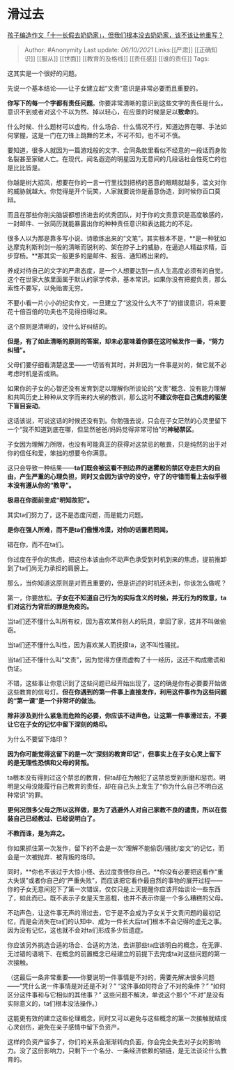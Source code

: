 # 滑过去
[孩子编造作文「十一长假去奶奶家」，但我们根本没去奶奶家，该不该让他重写？](https://www.zhihu.com/question/489760728/answer/2151961506)

> Author: #Anonymity
> Last update: *06/10/2021*
> Links:[[严肃]] [[正确知识]] [[服从]] [[世面]] [[教育的及格线]] [[责任感]] [[谁的责任]]
> Tags:

这其实是一个很好的问题。

先说一个基本结论——让子女建立起“文责”意识是非常必要而且重要的。

**你写下的每一个字都有责任问题**。你要非常清晰的意识到这些文字的责任是什么。意识不到或者对这个不以为然、掉以轻心，在应景的时候是足以**致命**的。

什么时候、什么题材可以虚构，什么场合、什么情况不行，知道边界在哪、手法如何掌握，这是一门在刀锋上跳舞的艺术，不可不知，也不可不慎。

要知道，很多人就因为一篇游戏般的文字、合同条款里看似不经意的一段话而身败名裂甚至家破人亡。在现代，闻名遐迩的明星因为无意间的几段话社会性死亡的也是比比皆是。

你越是树大招风，想要在你的一言一行里找到把柄的恶意的眼睛就越多，滥文对你的威胁就越大。你觉得是开个玩笑，人家就要说你是蓄意伪造，到时候你百口莫辩。

而且在那些你削尖脑袋都想挤进去的优秀团队，对于你的文责意识是高度敏感的，一封邮件、一张简历就能暴露出你的种种责任意识和表达能力的不足。

很多人以为那是靠多写小说、诗歌练出来的“文笔”。其实根本不是，**是一种犹如达摩克利斯利剑一般的清晰而锐利的、架在脖子上的威胁，在逼迫人精益求精，百步穿杨。**那其实一般更多的是邮件、报告、通知练出来的。

养成对待自己的文字的严肃态度，是一个人想要达到一点人生高度必须有的自觉。这个在世家大族里面属于默认的家学传承，基本常识。如果你没有把握负责，那么索性不要写，以免贻害无穷。

不要小看一片小小的纪实作文，一旦建立了“这没什么大不了”的错误意识，将来要花十倍百倍的功夫也不见得扭得过来。

这个原则是清晰的，没什么好纠结的。

**但是，有了如此清晰的原则的答案，却未必意味着你要在这时候发作一番，“努力纠错”。**

父母们要仔细看清楚这里——一切皆有其时，并非因为一件事是对的，做它就不必考虑时机是否成熟。

如果你的子女的心智还没有发育到足以理解你所谈论的“文责”概念、没有能力理解和共鸣历史上种种从文字而来的大祸的教训，那么这时**不建议你在自己焦虑的驱使下盲目妄动**。

这话该说，可说这话的时候还没有到。你勉强去说，只会在子女茫然的心灵里留下一个“我不知道到底在哪，但显然爸爸/妈妈觉得非常可怕”的**神秘禁区**。

子女因为理解力所限，也没有可能真正的获得对这禁忌的敬畏，只是纯然的出于对你的信任和爱，笨拙的想要令你满意。

这只会导致一种结果——**ta们既会被这看不到边界的迷雾般的禁区夺走巨大的自由，产生严重的心理负担，同时又会因为该守的没守，守了的守错而看上去似乎根本没有遵从你的“教导”。**

**极易在你面前变成“明知故犯”。**

其实ta们努力了，这不是态度问题，而是能力问题。

**是你在强人所难，而不是ta们傲慢冷漠，对你的话置若罔闻。**

错在你，而不在ta们。

你过度在乎你的焦虑，把这份本该由你不动声色承受到时机到来的焦虑，提前推卸到了ta们尚无力承担的肩膀上。

那么，当你知道这原则是对而且重要的，但是讲述的时机还未到，你该怎么做呢？

第一，你要放松。**子女在不知道自己行为的实际含义的时候，并无行为的故意，ta们对这行为背后的罪是免疫的。**

当ta们还不懂什么叫所有权，因为喜欢某件别人的玩具，拿回了家，这并不叫做偷窃。

当ta们还不懂什么叫性，因为喜欢某人而抚摸ta，这不叫性骚扰。

当ta们还不懂什么叫“文责”，因为觉得方便而虚构了十一经历，这还不构成撒谎和伪证。

不错，这些事让你意识到了这些问题已经开始出现了，这的确是你有必要要开始做这些教育的信号灯。**但在你遇到的第一件事上直接发作，利用这件事作为这些问题的“第一课”是一个非常坏的做法。**

**除非涉及到什么紧急而危险的必要，你应该不动声色，让这第一件事滑过去，不要让它在子女的记忆中留下深刻的烙印。**

为什么不要留下烙印？

**因为你可能觉得这留下的是一次“深刻的教育印记”，但事实上在子女心灵上留下的是无理性恐惧和父母的背叛。**

ta根本没有得到过这个禁忌的教育，但ta却在为触犯了这禁忌受到折磨和惩罚。明明是父母没能履行自己教育的责任，却在自己头上发生了“你为什么自己不明白这种常识”的罪。

**更何况很多父母之所以这样做，是为了逃避外人对自己家教不良的谴责，所以在假装自己已经教过、已经说明白了。**

**不教而诛，是为弃之。**

你如果抓住第一次发作，留下的不会是一次“理解不能偷窃/骚扰/妄文”的记忆，而会是一次被抛弃、被背叛的烙印。

同时，**你也不该过于大惊小怪、去过度责怪你自己。**你没有必要把这看作“重大失误”或者你自己的“严重失败”，而应该把它看作最自然的事物的展开过程——你的子女无意间犯下了第一次错误，仅仅只是上天提醒你应该开始谈论一些东西了，如此而已。既不表示子女是天生恶棍，也并不表示你是一个多么糟糕的父母。

不动声色，让这件事无声的滑过去，它于是不会成为子女关于文责问题的最初记忆，而是会消失在ta们的认知中、成为一件长大后ta们根本不会记得的虚无之事。因为没有记忆，这也就不会对ta们形成多少后遗症。

你应该另外挑选合适的场合、合适的方法，去讲那些ta应该明白的概念，在无罪、无过错的语境下、在概念的前置概念已经建立的前提下去完成ta对这些问题的第一次接触。

（这最后一条非常重要——你要说明一件事情是不对的，需要先解决很多问题——“凭什么说一件事情是对还是不对？” “这件事如何符合了不对的条件？” “如何区分这件事和与它相似的其他事？” 这些问题不解决，单说这个那个“不对”是没有实际意义的，ta们根本没法操作。）

这能更有效的建立这些伦理概念，同时又可以避免与这些概念的第一次接触就结成心灵创伤，避免在亲子感情中留下负资产。

这样的负资产留多了，你们的关系会渐渐转向负面，你会完全失去对子女的影响力。没了这份影响力，只剩下一个名分、一条经济依赖的锁链，是无法谈论什么教育的。
